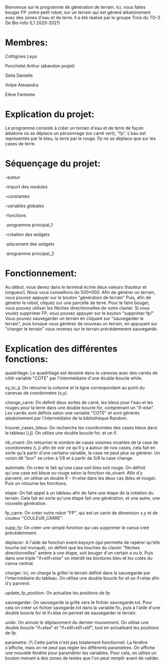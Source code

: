 Bienvenue sur le programme de génération de terrain. 
Ici, vous faites bouger FP ;notre petit robot; sur un terrain qui est généré aléatoirement avec des zones d'eau et de terre.
Il a été réalisé par le groupe Trois du TD-3 De Bio-Info (L1 2020-2021)


# Membres:

Cottignies Leya 

Ponchelet Arthur (abandon projet)

Setia Danielle

Volpe Alexandra

Elève Fantome

# Explication du projet:
Le programme consiste à créer un terrain d'eau et de terre de façon aléatoire où se déplace un personnage (un carré vert), "fp".
L'eau est représentée par le bleu, la terre par le rouge.
Fp ne se déplace que sur les cases de terre.

# Séquençage du projet:

-auteur

-import des modules

-constantes

-variables globales

-fonctions

-programme principal_1

-création des widgets

-placement des widgets

-programme principal_2

# Fonctionnement:
Au début, vous devez dans le terminal écrire deux valeurs (hauteur et longueur). Nous vous conseillons du 500*500.
Afin de générer un terrain, vous pouvez appuyer sur le bouton "génération de terrain"
Puis, afin de générer le robot, cliquez sur une parcelle de terre.
Pour le faire bouger, vous pouvez utiliser les flèches directionnelles de votre clavier.
Si vous voulez supprimer FP, vous pouvez appuyer sur le bouton "supprimer fp!"
Vous pouvez sauvegarder un terrain en cliquant sur "sauvegarder le terrain", puis lorsque vous générez de nouveau un terrain,
en appuyant sur "charger le terrain" vous revenez sur le terrain précédemment sauvegardé.

# Explication des différentes fonctions:

quadrillage:
Le quadrillage est dessiné dans le canevas avec des carrés de côté variable "COTE" par l'intermédiaire d'une double boucle while.

xy_to_ij:
On retourne la colonne et la ligne correspondant au point du canevas de coordonnées (x,y) 

change_carre:
On définit deux sortes de carré, les bleus pour l'eau et les rouges pour la terre dans une double boucle for, comprenant un "if-else". 
Les carrés sont définis selon une variable "COTE" et sont générés aléatoirement par l'intermédiaire de la bibliothèque Random.

trouver_cases_bleus:
On recherche les coordonnées des cases bleus dans le tableau [i,j].
On utilise une double boucle for, et un if.

nb_vivant:
On retourner le nombre de cases voisines vivantes de la case de coordonnées (i, j) afin de voir ce qu'il y a autour de nos cases,
cela fait en sorte qu'à partir d'une certaine variable, la case ne peut plus se générer. 
Un voisin dit "bon" se créer à 1/8 et à partir de 5/8 la case change. 

automate:
On créer le fait qu'une case soit bleu soit rouge.
On définit qu'une case est bleue ou rouge selon la fonction nb_vivant. 
Afin d'y parvenir, on utilise un double if - if+else dans les deux cas (bleu et rouge). Puis on retourne les fonctions. 

etape:
On fait appel à un tableau afin de faire une étape de la création du terrain.
Cela fait en sorte qu'une étape fait une génération, et une autre, une nouvelle génération.

fp_carre:
On créer notre robot "FP", qui est un carré de dimension x,y et de couleur "COULEUR_CARRE".

supp_fp:
On créer une simple fonction qui vas supprimer le canva créé précédemment.

deplacer:
A l'aide de fonction event.keysym (qui permette de repérer qu'elle touche est invoqué),
on définit que les touches du clavier "flèches directionnelles" amène à une étape, 
soit bouger d'un certain a ou b. 
Puis dans une triple "if+elif+else" on interdit les bordures bleu et les cotés du canva central.

charger:
Ici, on charge la grille/ le terrain définit dans la sauvegarde par l'intermédiaire du tableau. 
On utilise une double boucle for et un if+else afin d'y parvenir.

update_fp_position:
On actualise les positions de fp

sauvegarder:
On sauvegarde la grille vers le fichier sauvegarde.txt. 
Pour cela on créer un fichier savegarde.txt dans la variable fic, 
puis à l'aide d'une double boucle for et if+else on permet de sauvegarder le terrain. 

undo:
On annule le déplacement du dernier mouvement.
On utilise une double boucle "if+else" et "if+elif+elif+elif",
tout en actualisant les positions de fp.

parametre:
/!\ Cette partie n'est pas totalement fonctionnel. La fenêtre s'affiche, mais on ne peut pas régler les différents paramètres.
On affiche une nouvelle fenêtre pour paramétrer les variables.
Pour cela, on utilise un bouton menant à des zones de textes que l'on peut remplir avant de valider.
